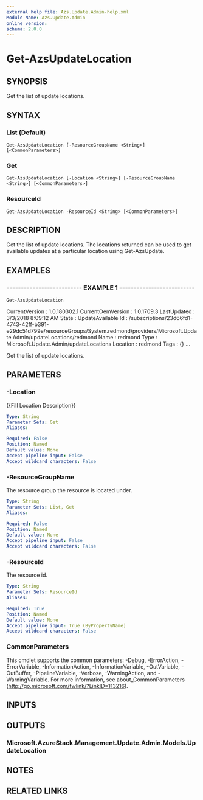 ```yaml
---
external help file: Azs.Update.Admin-help.xml
Module Name: Azs.Update.Admin
online version: 
schema: 2.0.0
---
```


# Get-AzsUpdateLocation

## SYNOPSIS
Get the list of update locations.

## SYNTAX

### List (Default)
```
Get-AzsUpdateLocation [-ResourceGroupName <String>] [<CommonParameters>]
```

### Get
```
Get-AzsUpdateLocation [-Location <String>] [-ResourceGroupName <String>] [<CommonParameters>]
```

### ResourceId
```
Get-AzsUpdateLocation -ResourceId <String> [<CommonParameters>]
```

## DESCRIPTION
Get the list of update locations. 
The locations returned can be used to get available updates at a particular location using Get-AzsUpdate.

## EXAMPLES

### -------------------------- EXAMPLE 1 --------------------------
```
Get-AzsUpdateLocation
```

CurrentVersion    : 1.0.180302.1
CurrentOemVersion : 1.0.1709.3
LastUpdated       : 3/3/2018 8:09:12 AM
State             : UpdateAvailable
Id                : /subscriptions/23d66fd1-4743-42ff-b391-e29dc51d799e/resourceGroups/System.redmond/providers/Microsoft.Update.Admin/updateLocations/redmond
Name              : redmond
Type              : Microsoft.Update.Admin/updateLocations
Location          : redmond
Tags              : {}
...

Get the list of update locations.

## PARAMETERS

### -Location
{{Fill Location Description}}

```yaml
Type: String
Parameter Sets: Get
Aliases: 

Required: False
Position: Named
Default value: None
Accept pipeline input: False
Accept wildcard characters: False
```

### -ResourceGroupName
The resource group the resource is located under.

```yaml
Type: String
Parameter Sets: List, Get
Aliases: 

Required: False
Position: Named
Default value: None
Accept pipeline input: False
Accept wildcard characters: False
```

### -ResourceId
The resource id.

```yaml
Type: String
Parameter Sets: ResourceId
Aliases: 

Required: True
Position: Named
Default value: None
Accept pipeline input: True (ByPropertyName)
Accept wildcard characters: False
```

### CommonParameters
This cmdlet supports the common parameters: -Debug, -ErrorAction, -ErrorVariable, -InformationAction, -InformationVariable, -OutVariable, -OutBuffer, -PipelineVariable, -Verbose, -WarningAction, and -WarningVariable. For more information, see about_CommonParameters (http://go.microsoft.com/fwlink/?LinkID=113216).

## INPUTS

## OUTPUTS

### Microsoft.AzureStack.Management.Update.Admin.Models.UpdateLocation

## NOTES

## RELATED LINKS

